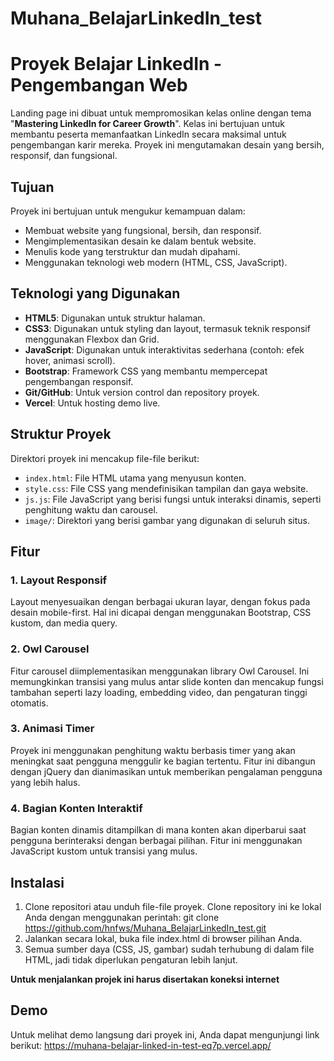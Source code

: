 # Muhana_BelajarLinkedIn_test

# Proyek Belajar LinkedIn - Pengembangan Web

Landing page ini dibuat untuk mempromosikan kelas online dengan tema "**Mastering LinkedIn for Career Growth**". Kelas ini bertujuan untuk membantu peserta memanfaatkan LinkedIn secara maksimal untuk pengembangan karir mereka. Proyek ini mengutamakan desain yang bersih, responsif, dan fungsional.

## Tujuan

Proyek ini bertujuan untuk mengukur kemampuan dalam:

- Membuat website yang fungsional, bersih, dan responsif.
- Mengimplementasikan desain ke dalam bentuk website.
- Menulis kode yang terstruktur dan mudah dipahami.
- Menggunakan teknologi web modern (HTML, CSS, JavaScript).

## Teknologi yang Digunakan

- **HTML5**: Digunakan untuk struktur halaman.
- **CSS3**: Digunakan untuk styling dan layout, termasuk teknik responsif menggunakan Flexbox dan Grid.
- **JavaScript**: Digunakan untuk interaktivitas sederhana (contoh: efek hover, animasi scroll).
- **Bootstrap**: Framework CSS yang membantu mempercepat pengembangan responsif.
- **Git/GitHub**: Untuk version control dan repository proyek.
- **Vercel**: Untuk hosting demo live.

## Struktur Proyek

Direktori proyek ini mencakup file-file berikut:

- `index.html`: File HTML utama yang menyusun konten.
- `style.css`: File CSS yang mendefinisikan tampilan dan gaya website.
- `js.js`: File JavaScript yang berisi fungsi untuk interaksi dinamis, seperti penghitung waktu dan carousel.
- `image/`: Direktori yang berisi gambar yang digunakan di seluruh situs.

## Fitur

### 1. **Layout Responsif**
   Layout menyesuaikan dengan berbagai ukuran layar, dengan fokus pada desain mobile-first. Hal ini dicapai dengan menggunakan Bootstrap, CSS kustom, dan media query.

### 2. **Owl Carousel**
   Fitur carousel diimplementasikan menggunakan library Owl Carousel. Ini memungkinkan transisi yang mulus antar slide konten dan mencakup fungsi tambahan seperti lazy loading, embedding video, dan pengaturan tinggi otomatis.

### 3. **Animasi Timer**
   Proyek ini menggunakan penghitung waktu berbasis timer yang akan meningkat saat pengguna menggulir ke bagian tertentu. Fitur ini dibangun dengan jQuery dan dianimasikan untuk memberikan pengalaman pengguna yang lebih halus.

### 4. **Bagian Konten Interaktif**
   Bagian konten dinamis ditampilkan di mana konten akan diperbarui saat pengguna berinteraksi dengan berbagai pilihan. Fitur ini menggunakan JavaScript kustom untuk transisi yang mulus.

## Instalasi

1. Clone repositori atau unduh file-file proyek.
   Clone repository ini ke lokal Anda dengan menggunakan perintah:
   git clone https://github.com/hnfws/Muhana_BelajarLinkedIn_test.git
3. Jalankan secara lokal, buka file index.html di browser pilihan Anda.
4. Semua sumber daya (CSS, JS, gambar) sudah terhubung di dalam file HTML, jadi tidak diperlukan pengaturan lebih lanjut.

**Untuk menjalankan projek ini harus disertakan koneksi internet**

## Demo 
Untuk melihat demo langsung dari proyek ini, Anda dapat mengunjungi link berikut:
https://muhana-belajar-linked-in-test-eq7p.vercel.app/

